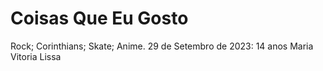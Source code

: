 # Coisas Que Eu Gosto
Rock; Corinthians; Skate; Anime.
29 de Setembro de 2023: 14 anos
Maria Vitoria Lissa

